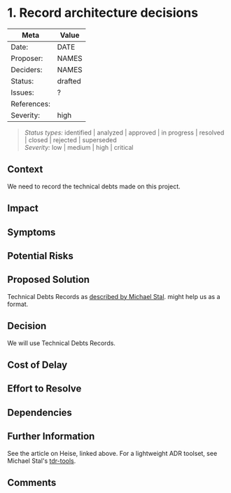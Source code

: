 # 1. Record architecture decisions

| Meta        | Value                                     |
|-------------| ----------------------------------------- |
| Date:       | DATE                                      |
| Proposer:   | NAMES                                     |
| Deciders:   | NAMES                                     |
| Status:     | drafted                                   |
| Issues:     | ?                                         |
| References: |                                           |
| Severity:   | high                                      |

> *Status types:* identified | analyzed | approved | in progress | resolved | closed | rejected | superseded  
> *Severity:* low | medium | high | critical

## Context

We need to record the technical debts made on this project.

## Impact

## Symptoms

## Potential Risks

## Proposed Solution

Technical Debts Records as
[described by Michael Stal](https://github.com/ms1963/TechnicalDebtRecords/).
might help us as a format.

## Decision

We will use Technical Debts Records.

## Cost of Delay

## Effort to Resolve

## Dependencies

## Further Information

See the article on Heise, linked above.
For a lightweight ADR toolset, see Michael Stal's 
[tdr-tools](https://github.com/ms1963/TechnicalDebtRecords/).

## Comments
